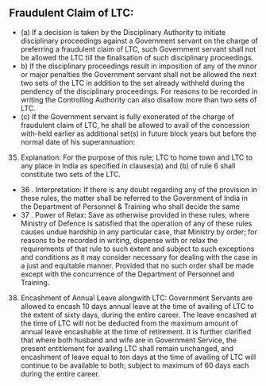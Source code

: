 ## Fraudulent Claim of LTC:

- (a) If a decision is taken by the Disciplinary Authority to initiate disciplinary proceedings against a Government servant on the charge of preferring a fraudulent claim of LTC, such Government servant shall not be allowed the LTC till the finalisation of such disciplinary proceedings.
- b) If the disciplinary proceedings result in imposition of any of the minor or major penalties the Government servant shall not be allowed the next two sets of the LTC in addition to the set already withheld during the pendency of the disciplinary proceedings. For reasons to be recorded in writing the Controlling Authority can also disallow more than two sets of LTC.
- (c) If the Government servant is fully exonerated of the charge of fraudulent claim of LTC, he shall be allowed to avail of the concession with-held earlier as additional set(s) in future block years but before the normal date of his superannuation:
35. Explanation: For the purpose of this rule; LTC to home town and LTC to any place in India as specified in clauses(a) and (b) of rule 6 shall constitute two sets of the LTC.
- 36 . Interpretation: If there is any doubt regarding any of the provision in these rules, the matter shall be referred to the Government of India in the Department of Personnel &amp; Training who shall decide the same
- 37 . Power of Relax: Save as otherwise provided in these rules; where Ministry of Defence is satisfied that the operation of any of these rules causes undue hardship in any particular case, that Ministry by order; for reasons to be recorded in writing, dispense with or relax the requirements of that rule to such extent and subject to such exceptions and conditions as it may consider necessary for dealing with the case in a just and equitable manner. Provided that no such order shall be made except with the concurrence of the Department of Personnel and Training.
38. Encashment of Annual Leave alongwith LTC: Government Servants are allowed to encash 10 days annual leave at the time of availing of LTC to the extent of sixty days, during the entire career. The leave encashed at the time of LTC will not be deducted from the maximum amount of annual leave encashable at the time of retirement. It is further clarified that where both husband and wife are in Government Service, the present entitlement for availing LTC shall remain unchanged, and encashment of leave equal to ten days at the time of availing of LTC will continue to be available to both; subject to maximum of 60 days each during the entire career.
